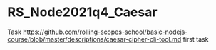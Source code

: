 # RS_Node2021q4_Caesar

Task https://github.com/rolling-scopes-school/basic-nodejs-course/blob/master/descriptions/caesar-cipher-cli-tool.md
first task
